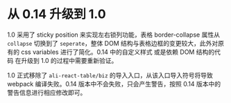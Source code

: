 # 从 0.14 升级到 1.0

1.0 采用了 sticky position 来实现左右锁列功能，表格 border-collapse 属性从 `collapse` 切换到了 `seperate`，整体 DOM 结构与表格边框的变更较大，此外对原有的 css variables 进行了简化。0.14 中的自定义样式 或是依赖 DOM 结构的代码 在升级到 1.0 的过程中需要重新验证。

1.0 正式移除了 `ali-react-table/biz` 的导入入口，从该入口导入符号将导致 webpack 编译失败。0.14 版本中不会失败，只会产生警告，按照 0.14 版本中的警告信息进行相应修改即可。
